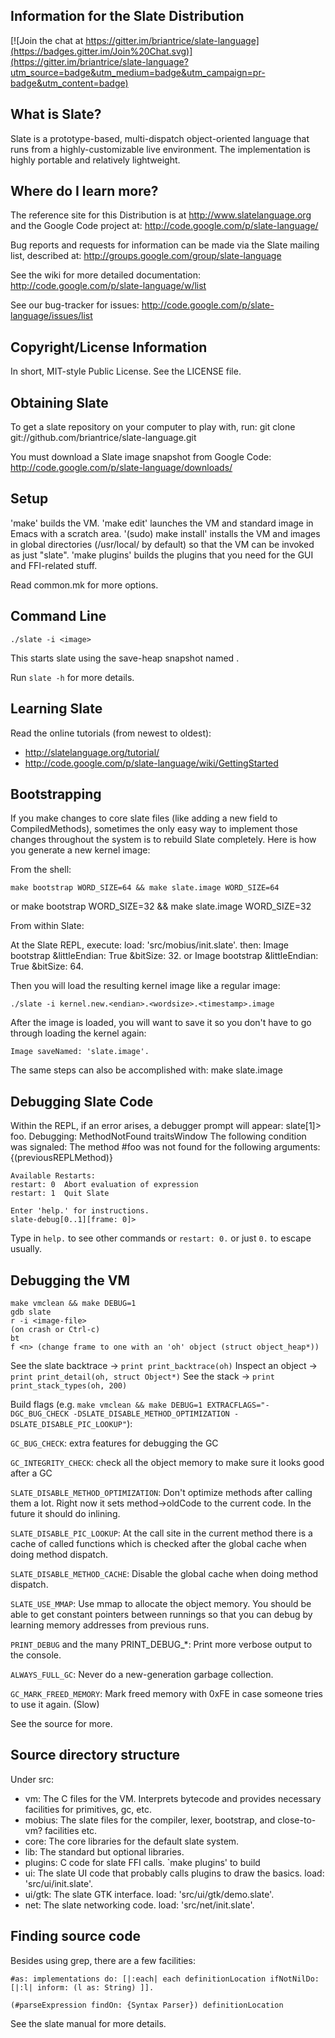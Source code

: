Information for the Slate Distribution
--------------------------------------

[![Join the chat at https://gitter.im/briantrice/slate-language](https://badges.gitter.im/Join%20Chat.svg)](https://gitter.im/briantrice/slate-language?utm_source=badge&utm_medium=badge&utm_campaign=pr-badge&utm_content=badge)

What is Slate?
--------------

Slate is a prototype-based, multi-dispatch object-oriented language that
runs from a highly-customizable live environment. The implementation is
highly portable and relatively lightweight.

Where do I learn more?
----------------------

The reference site for this Distribution is at <http://www.slatelanguage.org>
and the Google Code project at: <http://code.google.com/p/slate-language/>

Bug reports and requests for information can be made via the Slate mailing
list, described at: <http://groups.google.com/group/slate-language>

See the wiki for more detailed documentation:
 <http://code.google.com/p/slate-language/w/list>

See our bug-tracker for issues:
 <http://code.google.com/p/slate-language/issues/list>

Copyright/License Information
-----------------------------

In short, MIT-style Public License. See the LICENSE file.

Obtaining Slate
---------------

To get a slate repository on your computer to play with, run:
    git clone git://github.com/briantrice/slate-language.git

You must download a Slate image snapshot from Google Code:
 <http://code.google.com/p/slate-language/downloads/>

Setup
-----

'make' builds the VM.
'make edit' launches the VM and standard image in Emacs with a scratch area.
'(sudo) make install' installs the VM and images in global directories (/usr/local/ by default) so that the VM can be invoked as just "slate".
'make plugins' builds the plugins that you need for the GUI and FFI-related stuff.

Read common.mk for more options.

Command Line
------------

    ./slate -i <image>

This starts slate using the save-heap snapshot named <image>.

Run `slate -h` for more details.

Learning Slate
--------------

Read the online tutorials (from newest to oldest):

* <http://slatelanguage.org/tutorial/>
* <http://code.google.com/p/slate-language/wiki/GettingStarted>

Bootstrapping
-------------

If you make changes to core slate files (like adding a new field to
CompiledMethods), sometimes the only easy way to implement those changes
throughout the system is to rebuild Slate completely. Here is how you
generate a new kernel image:

From the shell:

    make bootstrap WORD_SIZE=64 && make slate.image WORD_SIZE=64
or
    make bootstrap WORD_SIZE=32 && make slate.image WORD_SIZE=32

From within Slate:

At the Slate REPL, execute:
    load: 'src/mobius/init.slate'.
then:
    Image bootstrap &littleEndian: True &bitSize: 32.
or
    Image bootstrap &littleEndian: True &bitSize: 64.

Then you will load the resulting kernel image like a regular image:

    ./slate -i kernel.new.<endian>.<wordsize>.<timestamp>.image

After the image is loaded, you will want to save it so you
don't have to go through loading the kernel again:

    Image saveNamed: 'slate.image'.

The same steps can also be accomplished with:
    make slate.image

Debugging Slate Code
--------------------

Within the REPL, if an error arises, a debugger prompt will appear:
    slate[1]> foo.
    Debugging: MethodNotFound traitsWindow
    The following condition was signaled:
    The method #foo was not found for the following arguments:
    {(previousREPLMethod)}
    
    Available Restarts:
    restart: 0	Abort evaluation of expression
    restart: 1	Quit Slate
    
    Enter 'help.' for instructions.
    slate-debug[0..1][frame: 0]> 

Type in `help.` to see other commands or `restart: 0.` or just `0.` to escape usually.

Debugging the VM
----------------

    make vmclean && make DEBUG=1
    gdb slate
    r -i <image-file>
    (on crash or Ctrl-c)
    bt
    f <n> (change frame to one with an 'oh' object (struct object_heap*))

See the slate backtrace -> `print print_backtrace(oh)`
Inspect an object       -> `print print_detail(oh, struct Object*)`
See the stack           -> `print print_stack_types(oh, 200)`


Build flags (e.g.  `make vmclean && make DEBUG=1
EXTRACFLAGS="-DGC_BUG_CHECK -DSLATE_DISABLE_METHOD_OPTIMIZATION
-DSLATE_DISABLE_PIC_LOOKUP"`):

`GC_BUG_CHECK`: extra features for debugging the GC

`GC_INTEGRITY_CHECK`: check all the object memory to make sure it
looks good after a GC

`SLATE_DISABLE_METHOD_OPTIMIZATION`: Don't optimize methods after
calling them a lot. Right now it sets method->oldCode to the current
code. In the future it should do inlining.

`SLATE_DISABLE_PIC_LOOKUP`: At the call site in the current method there
is a cache of called functions which is checked after the global cache
when doing method dispatch.

`SLATE_DISABLE_METHOD_CACHE`: Disable the global cache when doing method
dispatch.

`SLATE_USE_MMAP`: Use mmap to allocate the object memory. You should be
able to get constant pointers between runnings so that you can debug
by learning memory addresses from previous runs.

`PRINT_DEBUG` and the many PRINT_DEBUG_*: Print more verbose output to
the console.

`ALWAYS_FULL_GC`: Never do a new-generation garbage collection.

`GC_MARK_FREED_MEMORY`: Mark freed memory with 0xFE in case someone
tries to use it again. (Slow)

See the source for more.

Source directory structure
--------------------------

Under src:
* vm: The C files for the VM. Interprets bytecode and provides necessary facilities for primitives, gc, etc.
* mobius: The slate files for the compiler, lexer, bootstrap, and close-to-vm? facilities etc.
* core: The core libraries for the default slate system.
* lib: The standard but optional libraries.
* plugins: C code for slate FFI calls. `make plugins' to build
* ui: The slate UI code that probably calls plugins to draw the basics. load: 'src/ui/init.slate'.
* ui/gtk: The slate GTK interface. load: 'src/ui/gtk/demo.slate'.
* net: The slate networking code. load: 'src/net/init.slate'.

Finding source code
-------------------

Besides using grep, there are a few facilities:

    #as: implementations do: [|:each| each definitionLocation ifNotNilDo: [|:l| inform: (l as: String) ]].

    (#parseExpression findOn: {Syntax Parser}) definitionLocation

See the slate manual for more details.

